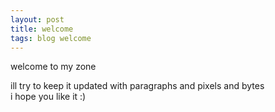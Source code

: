 ```yaml
---
layout: post
title: welcome
tags: blog welcome
---
```


welcome to my zone

ill try to keep it updated with paragraphs and pixels and bytes  
i hope you like it :)  
